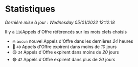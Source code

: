 # Statistiques


_Dernière mise à jour : Wednesday 05/01/2022 12:12:18_ 

Il y a `116`Appels d'Offre référencés sur les mots clefs choisis

- 🔥 `aucun` nouvel Appels d'Offre dans les dernières *24* heures
- 🔴  `40` Appels d'Offre expirent dans moins de *10* jours
- 🟡  `34` Appels d'Offre expirent dans moins de *20* jours
- 🟢  `42` Appels d'Offre expirent dans plus de *20* jours
